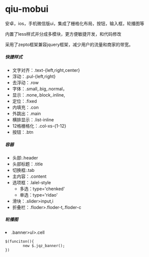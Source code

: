 # qiu-mobui
<p>安卓，ios，手机微信版ui，集成了栅格化布局，按钮，输入框，轮播图等</p>
<p>内置了less样式并分成多模块，更方便敏捷开发，和代码修改</p>
<p>采用了zepto框架兼容jquery框架，减少用户的流量和商家的带宽。</p>


<h5>快捷样式</h5>
<ul>
	<li>文字对齐：.text-{left,right,center}
	<li>浮动：.pul-{left,right}
	<li>去浮动：.row
	<li>字体：.small,.big,.normal，
	<li>显示：.none,.block,.inline,
	<li>定位：.fixed
	<li>内填充：.con
	<li>外跳出：.main
	<li>横排显示：.list-inline
	<li>12格栅格化：.col-xs-{1-12}
	<li>按钮：.btn
</ul>
<h5>容器</h5>
<ul>
	<li>头部:.header
	<li>头部标题：.title
	<li>切换框:.tab
	<li>主内容：.content
	<li>选项框：.lalel-style
	<ul>
		<li>多选：type='chenked'
		<li>单选：type='ridao'
	</ul>	
	<li>滑块：.slider>input,i
	<li>折叠栏：.floder>.floder-t,.floder-c
</ul>
<h5>轮播图</h5>
<li>.banner>ul>.cell</li>
<code>
$(funciton(){
		new $.jqz_banner();
})
</code>
		